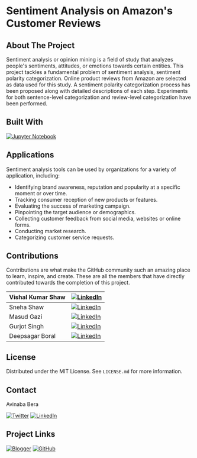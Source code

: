 <!-- TITLE -->

# Sentiment Analysis on Amazon's Customer Reviews

<!-- ABOUT THE PROJECT -->

## About The Project

Sentiment analysis or opinion mining is a field of study that analyzes people's sentiments, attitudes, or emotions towards certain entities. This project tackles a fundamental problem of sentiment analysis, sentiment polarity categorization. Online product reviews from Amazon are selected as data used for this study. A sentiment polarity categorization process has been proposed along with detailed descriptions of each step. Experiments for both sentence-level categorization and review-level categorization have been performed.

<!-- BUILT WITH -->

## Built With

[![Jupyter Notebook][jupiter-shield]][jupiter-url]

<!-- APPLICATIONS -->

## Applications

Sentiment analysis tools can be used by organizations for a variety of application, including:

* Identifying brand awareness, reputation and popularity at a specific moment or over time.
* Tracking consumer reception of new products or features.
* Evaluating the success of marketing campaign.
* Pinpointing the target audience or demographics.
* Collecting customer feedback from social media, websites or online forms.
* Conducting market research.
* Categorizing customer service requests.

<!-- CONTRIBUTIONS -->

## Contributions

Contributions are what make the GitHub community such an amazing place to learn, inspire, and create. These are all the members that have directly contributed towards the completion of this project.

| Vishal Kumar Shaw | [![LinkedIn][linkedin-shield]][linkedin-url2] |
|--|--|
| Sneha Shaw | [![LinkedIn][linkedin-shield]][linkedin-url3] |
| Masud Gazi | [![LinkedIn][linkedin-shield]][linkedin-url4] |
| Gurjot Singh | [![LinkedIn][linkedin-shield]][linkedin-url5] |
| Deepsagar Boral | [![LinkedIn][linkedin-shield]][linkedin-url6] |

<!-- LICENSE -->

## License

Distributed under the MIT License. See `LICENSE.md` for more information.

<!-- CONTACT -->

## Contact

Avinaba Bera

[![Twitter][twitter-shield]][twitter-url]
[![LinkedIn][linkedin-shield]][linkedin-url]

<!-- PROJECT LINKS -->

## Project Links

[![Blogger][blogger-shield]][blogger-url]
[![GitHub][github-shield]][github-url]

<!-- MARKDOWNS -->

[twitter-shield]: https://img.shields.io/badge/Twitter-%231DA1F2.svg?style=for-the-badge&logo=Twitter&logoColor=white
[twitter-url]: https://twitter.com/IainSchneider

[linkedin-shield]: https://img.shields.io/badge/linkedin-%230077B5.svg?style=for-the-badge&logo=linkedin&logoColor=white
[linkedin-url]: https://www.linkedin.com/in/avinaba-bera
[linkedin-url2]: https://www.linkedin.com/in/vishal-kumar-shaw-21a985192
[linkedin-url3]: https://www.linkedin.com/in/sneha-shaw-8972a5189
[linkedin-url4]: https://www.linkedin.com/in/masud-gazi-46123422a
[linkedin-url5]: https://www.linkedin.com/in/gurjot-singh-5bb1871b9
[linkedin-url6]: https://www.linkedin.com/in/deepsagar-boral-059713194

[blogger-shield]: https://img.shields.io/badge/Blogger-FF5722?style=for-the-badge&logo=blogger&logoColor=white
[blogger-url]: https://uemkprojects2023.blogspot.com/2022/08/sentiment-analysis-on-amazons-customer.html

[github-shield]: https://img.shields.io/badge/github-%23121011.svg?style=for-the-badge&logo=github&logoColor=white
[github-url]: https://github.com/avimax37/Sentiment-Analysis-on-Amazon-s-Customer-Review

[jupiter-shield]: https://img.shields.io/badge/jupyter-%23FA0F00.svg?style=for-the-badge&logo=jupyter&logoColor=white
[jupiter-url]: https://jupyter.org
